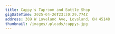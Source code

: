 ```yaml
---
title: Cappy's Taproom and Bottle Shop
gigDateTime: 2025-04-26T23:30:29.774Z
address: 309 W Loveland Ave, Loveland, OH 45140
thumbnail: /images/uploads/cappys.jpg
---
```

